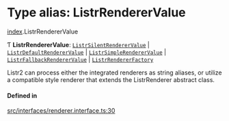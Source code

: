 # Type alias: ListrRendererValue

[index](../modules/index.md).ListrRendererValue

Ƭ **ListrRendererValue**: [`ListrSilentRendererValue`](index.ListrSilentRendererValue.md) \| [`ListrDefaultRendererValue`](index.ListrDefaultRendererValue.md) \| [`ListrSimpleRendererValue`](index.ListrSimpleRendererValue.md) \| [`ListrFallbackRendererValue`](index.ListrFallbackRendererValue.md) \| [`ListrRendererFactory`](index.ListrRendererFactory.md)

Listr2 can process either the integrated renderers as string aliases,
or utilize a compatible style renderer that extends the ListrRenderer abstract class.

#### Defined in

[src/interfaces/renderer.interface.ts:30](https://github.com/cenk1cenk2/listr2/blob/a554689/src/interfaces/renderer.interface.ts#L30)
